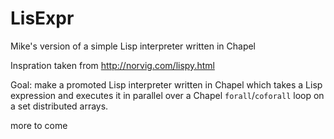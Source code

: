 # LisExpr
Mike's version of a simple Lisp interpreter written in Chapel

Inspration taken from http://norvig.com/lispy.html

Goal: make a promoted Lisp interpreter written in Chapel which takes a Lisp expression and executes it in parallel over a Chapel `forall`/`coforall` loop on a set distributed arrays.

more to come
